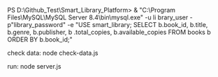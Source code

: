 PS D:\Github_Test\Smart_Library_Platform> & "C:\Program Files\MySQL\MySQL Server 8.4\bin\mysql.exe" -u li
brary_user -p"library_password" -e "USE smart_library; SELECT b.book_id, b.title, b.genre, b.publisher, b
.total_copies, b.available_copies FROM books b ORDER BY b.book_id;"

check data: node check-data.js

run: node server.js
